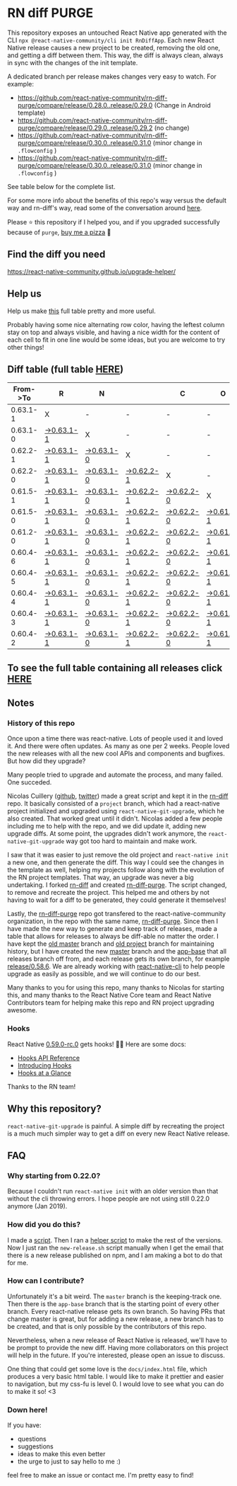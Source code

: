 # RN diff PURGE

This repository exposes an untouched React Native app generated with the CLI
`npx @react-native-community/cli init RnDiffApp`. Each new React Native release causes a new project to be created, removing the old one, and getting a diff between them. This way, the diff is always clean, always in sync with the changes of the init template.

A dedicated branch per release makes changes very easy
to watch. For example:

* https://github.com/react-native-community/rn-diff-purge/compare/release/0.28.0..release/0.29.0
(Change in Android template)
* https://github.com/react-native-community/rn-diff-purge/compare/release/0.29.0..release/0.29.2
(no change)
* https://github.com/react-native-community/rn-diff-purge/compare/release/0.30.0..release/0.31.0
(minor change in `.flowconfig` )
* https://github.com/react-native-community/rn-diff-purge/compare/release/0.30.0..release/0.31.0
(minor change in `.flowconfig` )

See table below for the complete list.

For some more info about the benefits of this repo's way versus the default way and rn-diff's way, read some of the conversation around [here](https://github.com/react-native-community/discussions-and-proposals/issues/68#issuecomment-452227478).

Please :star: this repository if I helped you, and if you upgraded successfully because of `purge`, [buy me a pizza](https://www.buymeacoffee.com/pvinis) :pizza:

## Find the diff you need
https://react-native-community.github.io/upgrade-helper/

## Help us
Help us make [this](https://react-native-community.github.io/rn-diff-purge) full table pretty and more useful.

Probably having some nice alternating row color, having the leftest column stay on top and always visible, and having a nice width for the content of each cell to fit in one line would be some ideas, but you are welcome to try other things!

## Diff table (full table [HERE](https://react-native-community.github.io/rn-diff-purge/))

| From->To | R                                                                                                       | N                                                                                                       |                                                                                                         | C                                                                                                       | O                                                                                                       | R                                                                                                       | E                                                                                                       |                                                                                                         | T                                                                                                       | E                                                                                                       | A                                                                                                       | M   |
| -------- | ------------------------------------------------------------------------------------------------------- | ------------------------------------------------------------------------------------------------------- | ------------------------------------------------------------------------------------------------------- | ------------------------------------------------------------------------------------------------------- | ------------------------------------------------------------------------------------------------------- | ------------------------------------------------------------------------------------------------------- | ------------------------------------------------------------------------------------------------------- | ------------------------------------------------------------------------------------------------------- | ------------------------------------------------------------------------------------------------------- | ------------------------------------------------------------------------------------------------------- | ------------------------------------------------------------------------------------------------------- | --- |
| 0.63.1-1 | X                                                                                                       | -                                                                                                       | -                                                                                                       | -                                                                                                       | -                                                                                                       | -                                                                                                       | -                                                                                                       | -                                                                                                       | -                                                                                                       | -                                                                                                       | -                                                                                                       | -   |
| 0.63.1-0 | [->0.63.1-1](https://github.com/douglowder/rn-diff-purge-tv/compare/release/0.63.1-0..release/0.63.1-1) | X                                                                                                       | -                                                                                                       | -                                                                                                       | -                                                                                                       | -                                                                                                       | -                                                                                                       | -                                                                                                       | -                                                                                                       | -                                                                                                       | -                                                                                                       | -   |
| 0.62.2-1 | [->0.63.1-1](https://github.com/douglowder/rn-diff-purge-tv/compare/release/0.62.2-1..release/0.63.1-1) | [->0.63.1-0](https://github.com/douglowder/rn-diff-purge-tv/compare/release/0.62.2-1..release/0.63.1-0) | X                                                                                                       | -                                                                                                       | -                                                                                                       | -                                                                                                       | -                                                                                                       | -                                                                                                       | -                                                                                                       | -                                                                                                       | -                                                                                                       | -   |
| 0.62.2-0 | [->0.63.1-1](https://github.com/douglowder/rn-diff-purge-tv/compare/release/0.62.2-0..release/0.63.1-1) | [->0.63.1-0](https://github.com/douglowder/rn-diff-purge-tv/compare/release/0.62.2-0..release/0.63.1-0) | [->0.62.2-1](https://github.com/douglowder/rn-diff-purge-tv/compare/release/0.62.2-0..release/0.62.2-1) | X                                                                                                       | -                                                                                                       | -                                                                                                       | -                                                                                                       | -                                                                                                       | -                                                                                                       | -                                                                                                       | -                                                                                                       | -   |
| 0.61.5-1 | [->0.63.1-1](https://github.com/douglowder/rn-diff-purge-tv/compare/release/0.61.5-1..release/0.63.1-1) | [->0.63.1-0](https://github.com/douglowder/rn-diff-purge-tv/compare/release/0.61.5-1..release/0.63.1-0) | [->0.62.2-1](https://github.com/douglowder/rn-diff-purge-tv/compare/release/0.61.5-1..release/0.62.2-1) | [->0.62.2-0](https://github.com/douglowder/rn-diff-purge-tv/compare/release/0.61.5-1..release/0.62.2-0) | X                                                                                                       | -                                                                                                       | -                                                                                                       | -                                                                                                       | -                                                                                                       | -                                                                                                       | -                                                                                                       | -   |
| 0.61.5-0 | [->0.63.1-1](https://github.com/douglowder/rn-diff-purge-tv/compare/release/0.61.5-0..release/0.63.1-1) | [->0.63.1-0](https://github.com/douglowder/rn-diff-purge-tv/compare/release/0.61.5-0..release/0.63.1-0) | [->0.62.2-1](https://github.com/douglowder/rn-diff-purge-tv/compare/release/0.61.5-0..release/0.62.2-1) | [->0.62.2-0](https://github.com/douglowder/rn-diff-purge-tv/compare/release/0.61.5-0..release/0.62.2-0) | [->0.61.5-1](https://github.com/douglowder/rn-diff-purge-tv/compare/release/0.61.5-0..release/0.61.5-1) | X                                                                                                       | -                                                                                                       | -                                                                                                       | -                                                                                                       | -                                                                                                       | -                                                                                                       | -   |
| 0.61.2-0 | [->0.63.1-1](https://github.com/douglowder/rn-diff-purge-tv/compare/release/0.61.2-0..release/0.63.1-1) | [->0.63.1-0](https://github.com/douglowder/rn-diff-purge-tv/compare/release/0.61.2-0..release/0.63.1-0) | [->0.62.2-1](https://github.com/douglowder/rn-diff-purge-tv/compare/release/0.61.2-0..release/0.62.2-1) | [->0.62.2-0](https://github.com/douglowder/rn-diff-purge-tv/compare/release/0.61.2-0..release/0.62.2-0) | [->0.61.5-1](https://github.com/douglowder/rn-diff-purge-tv/compare/release/0.61.2-0..release/0.61.5-1) | [->0.61.5-0](https://github.com/douglowder/rn-diff-purge-tv/compare/release/0.61.2-0..release/0.61.5-0) | X                                                                                                       | -                                                                                                       | -                                                                                                       | -                                                                                                       | -                                                                                                       | -   |
| 0.60.4-6 | [->0.63.1-1](https://github.com/douglowder/rn-diff-purge-tv/compare/release/0.60.4-6..release/0.63.1-1) | [->0.63.1-0](https://github.com/douglowder/rn-diff-purge-tv/compare/release/0.60.4-6..release/0.63.1-0) | [->0.62.2-1](https://github.com/douglowder/rn-diff-purge-tv/compare/release/0.60.4-6..release/0.62.2-1) | [->0.62.2-0](https://github.com/douglowder/rn-diff-purge-tv/compare/release/0.60.4-6..release/0.62.2-0) | [->0.61.5-1](https://github.com/douglowder/rn-diff-purge-tv/compare/release/0.60.4-6..release/0.61.5-1) | [->0.61.5-0](https://github.com/douglowder/rn-diff-purge-tv/compare/release/0.60.4-6..release/0.61.5-0) | [->0.61.2-0](https://github.com/douglowder/rn-diff-purge-tv/compare/release/0.60.4-6..release/0.61.2-0) | X                                                                                                       | -                                                                                                       | -                                                                                                       | -                                                                                                       | -   |
| 0.60.4-5 | [->0.63.1-1](https://github.com/douglowder/rn-diff-purge-tv/compare/release/0.60.4-5..release/0.63.1-1) | [->0.63.1-0](https://github.com/douglowder/rn-diff-purge-tv/compare/release/0.60.4-5..release/0.63.1-0) | [->0.62.2-1](https://github.com/douglowder/rn-diff-purge-tv/compare/release/0.60.4-5..release/0.62.2-1) | [->0.62.2-0](https://github.com/douglowder/rn-diff-purge-tv/compare/release/0.60.4-5..release/0.62.2-0) | [->0.61.5-1](https://github.com/douglowder/rn-diff-purge-tv/compare/release/0.60.4-5..release/0.61.5-1) | [->0.61.5-0](https://github.com/douglowder/rn-diff-purge-tv/compare/release/0.60.4-5..release/0.61.5-0) | [->0.61.2-0](https://github.com/douglowder/rn-diff-purge-tv/compare/release/0.60.4-5..release/0.61.2-0) | [->0.60.4-6](https://github.com/douglowder/rn-diff-purge-tv/compare/release/0.60.4-5..release/0.60.4-6) | X                                                                                                       | -                                                                                                       | -                                                                                                       | -   |
| 0.60.4-4 | [->0.63.1-1](https://github.com/douglowder/rn-diff-purge-tv/compare/release/0.60.4-4..release/0.63.1-1) | [->0.63.1-0](https://github.com/douglowder/rn-diff-purge-tv/compare/release/0.60.4-4..release/0.63.1-0) | [->0.62.2-1](https://github.com/douglowder/rn-diff-purge-tv/compare/release/0.60.4-4..release/0.62.2-1) | [->0.62.2-0](https://github.com/douglowder/rn-diff-purge-tv/compare/release/0.60.4-4..release/0.62.2-0) | [->0.61.5-1](https://github.com/douglowder/rn-diff-purge-tv/compare/release/0.60.4-4..release/0.61.5-1) | [->0.61.5-0](https://github.com/douglowder/rn-diff-purge-tv/compare/release/0.60.4-4..release/0.61.5-0) | [->0.61.2-0](https://github.com/douglowder/rn-diff-purge-tv/compare/release/0.60.4-4..release/0.61.2-0) | [->0.60.4-6](https://github.com/douglowder/rn-diff-purge-tv/compare/release/0.60.4-4..release/0.60.4-6) | [->0.60.4-5](https://github.com/douglowder/rn-diff-purge-tv/compare/release/0.60.4-4..release/0.60.4-5) | X                                                                                                       | -                                                                                                       | -   |
| 0.60.4-3 | [->0.63.1-1](https://github.com/douglowder/rn-diff-purge-tv/compare/release/0.60.4-3..release/0.63.1-1) | [->0.63.1-0](https://github.com/douglowder/rn-diff-purge-tv/compare/release/0.60.4-3..release/0.63.1-0) | [->0.62.2-1](https://github.com/douglowder/rn-diff-purge-tv/compare/release/0.60.4-3..release/0.62.2-1) | [->0.62.2-0](https://github.com/douglowder/rn-diff-purge-tv/compare/release/0.60.4-3..release/0.62.2-0) | [->0.61.5-1](https://github.com/douglowder/rn-diff-purge-tv/compare/release/0.60.4-3..release/0.61.5-1) | [->0.61.5-0](https://github.com/douglowder/rn-diff-purge-tv/compare/release/0.60.4-3..release/0.61.5-0) | [->0.61.2-0](https://github.com/douglowder/rn-diff-purge-tv/compare/release/0.60.4-3..release/0.61.2-0) | [->0.60.4-6](https://github.com/douglowder/rn-diff-purge-tv/compare/release/0.60.4-3..release/0.60.4-6) | [->0.60.4-5](https://github.com/douglowder/rn-diff-purge-tv/compare/release/0.60.4-3..release/0.60.4-5) | [->0.60.4-4](https://github.com/douglowder/rn-diff-purge-tv/compare/release/0.60.4-3..release/0.60.4-4) | X                                                                                                       | -   |
| 0.60.4-2 | [->0.63.1-1](https://github.com/douglowder/rn-diff-purge-tv/compare/release/0.60.4-2..release/0.63.1-1) | [->0.63.1-0](https://github.com/douglowder/rn-diff-purge-tv/compare/release/0.60.4-2..release/0.63.1-0) | [->0.62.2-1](https://github.com/douglowder/rn-diff-purge-tv/compare/release/0.60.4-2..release/0.62.2-1) | [->0.62.2-0](https://github.com/douglowder/rn-diff-purge-tv/compare/release/0.60.4-2..release/0.62.2-0) | [->0.61.5-1](https://github.com/douglowder/rn-diff-purge-tv/compare/release/0.60.4-2..release/0.61.5-1) | [->0.61.5-0](https://github.com/douglowder/rn-diff-purge-tv/compare/release/0.60.4-2..release/0.61.5-0) | [->0.61.2-0](https://github.com/douglowder/rn-diff-purge-tv/compare/release/0.60.4-2..release/0.61.2-0) | [->0.60.4-6](https://github.com/douglowder/rn-diff-purge-tv/compare/release/0.60.4-2..release/0.60.4-6) | [->0.60.4-5](https://github.com/douglowder/rn-diff-purge-tv/compare/release/0.60.4-2..release/0.60.4-5) | [->0.60.4-4](https://github.com/douglowder/rn-diff-purge-tv/compare/release/0.60.4-2..release/0.60.4-4) | [->0.60.4-3](https://github.com/douglowder/rn-diff-purge-tv/compare/release/0.60.4-2..release/0.60.4-3) | X   |

## To see the full table containing all releases click [HERE](https://react-native-community.github.io/rn-diff-purge/)

## Notes

### History of this repo

Once upon a time there was react-native. Lots of people used it and loved it. And there were often updates. As many as one per 2 weeks. People loved the new releases with all the new cool APIs and components and bugfixes. But how did they upgrade?

Many people tried to upgrade and automate the process, and many failed. One succeded.

Nicolas Cuillery ([github](https://github.com/ncuillery), [twitter](https://twitter.com/ncuillery)) made a great script and kept it in the [rn-diff](https://github.com/ncuillery/rn-diff) repo. It basically consisted of a `project` branch, which had a react-native project initialized and upgraded using `react-native-git-upgrade`, which he also created. That worked great until it didn't. Nicolas added a few people including me to help with the repo, and we did update it, adding new upgrade diffs. At some point, the upgrades didn't work anymore, the `react-native-git-upgrade` way got too hard to maintain and make work.

I saw that it was easier to just remove the old project and `react-native init` a new one, and then generate the diff. This way I could see the changes in the template as well, helping my projects follow along with the evolution of the RN project templates. That way, an upgrade was never a big undertaking. I forked [rn-diff](https://github.com/ncuillery/rn-diff) and created [rn-diff-purge](https://github.com/react-native-community/rn-diff-purge). The script changed, to remove and recreate the project. This helped me and others by not having to wait for a diff to be generated, they could generate it themselves!

Lastly, the [rn-diff-purge](https://github.com/react-native-community/rn-diff-purge) repo got transfered to the react-native-community organization, in the repo with the same name, [rn-diff-purge](https://github.com/react-native-community/rn-diff-purge). Since then I have made the new way to generate and keep track of releases, made a table that allows for releases to always be diff-able no matter the order. I have kept the [old master](https://github.com/react-native-community/rn-diff-purge/tree/old/master) branch and [old project](https://github.com/react-native-community/rn-diff-purge/tree/old/project) branch for maintaining history, but I have created the new [master](https://github.com/react-native-community/rn-diff-purge/tree/master) branch and the [app-base](https://github.com/react-native-community/rn-diff-purge/tree/app-base) that all releases branch off from, and each release gets its own branch, for example [release/0.58.6](https://github.com/react-native-community/rn-diff-purge/tree/release/0.58.6). We are already working with [react-native-cli](https://github.com/react-native-community/react-native-cli) to help people upgrade as easily as possible, and we will continue to do our best.

Many thanks to you for using this repo, many thanks to Nicolas for starting this, and many thanks to the React Native Core team and React Native Contributors team for helping make this repo and RN project upgrading awesome.

### Hooks
React Native [0.59.0-rc.0](https://github.com/react-native-community/rn-diff-purge#version-changes) gets hooks! 🎉🥳
Here are some docs:
- [Hooks API Reference](https://reactjs.org/docs/hooks-reference.html)
- [Introducing Hooks](https://reactjs.org/docs/hooks-intro.html)
- [Hooks at a Glance](https://reactjs.org/docs/hooks-overview.html)

Thanks to the RN team!

## Why this repository?
`react-native-git-upgrade` is painful. A simple diff by recreating the project is a much much simpler way to get a diff on every new React Native release.

## FAQ

### Why starting from 0.22.0?

Because I couldn't run `react-native init` with an older version than that without the cli throwing errors. I hope people are not using still 0.22.0 anymore (Jan 2019).

### How did you do this?

I made a [script](https://github.com/react-native-community/rn-diff-purge/blob/master/new-release.sh). Then I ran a [helper script](https://github.com/react-native-community/rn-diff-purge/blob/master/new-release.sh) to make the rest of the versions.
Now I just ran the `new-release.sh` script manually when I get the email that there is a new release published on npm, and I am making a bot to do that for me.

### How can I contribute?

Unfortunately it's a bit weird. The `master` branch is the keeping-track one. Then there is the `app-base` branch that is the starting point of every other branch. Every react-native release gets its own branch. So having PRs that change master is great, but for adding a new release, a new branch has to be created, and that is only possible by the contributors of this repo.

Nevertheless, when a new release of React Native is released, we'll have to be prompt to provide
the new diff. Having more collaborators on this project will help in the future. If you're interested, please open an issue to discuss.

One thing that could get some love is the `docs/index.html` file, which produces a very basic html table. I would like to make it prettier and easier to navigation, but my css-fu is level 0. I would love to see what you can do to make it so! <3

### Down here!

If you have:
- questions
- suggestions
- ideas to make this even better
- the urge to just to say hello to me :)

feel free to make an issue or contact me. I'm pretty easy to find!
